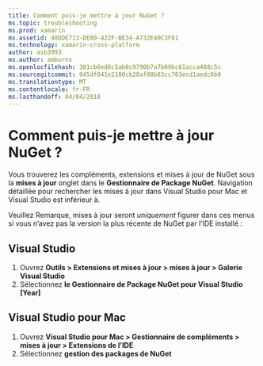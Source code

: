 ```yaml
---
title: Comment puis-je mettre à jour NuGet ?
ms.topic: troubleshooting
ms.prod: xamarin
ms.assetid: 40DDE713-DE80-422F-BE34-A732E40C3F81
ms.technology: xamarin-cross-platform
author: asb3993
ms.author: amburns
ms.openlocfilehash: 301cb6ed6c5ab0c9790b7a7b09bc61acca488c5c
ms.sourcegitcommit: 945df041e2180cb20af08b83cc703ecd1aedc6b0
ms.translationtype: MT
ms.contentlocale: fr-FR
ms.lasthandoff: 04/04/2018
---
```

# <a name="how-can-i-update-nuget"></a>Comment puis-je mettre à jour NuGet ?

Vous trouverez les compléments, extensions et mises à jour de NuGet sous la **mises à jour** onglet dans le **Gestionnaire de Package NuGet**. Navigation détaillée pour rechercher les mises à jour dans Visual Studio pour Mac et Visual Studio est inférieur à. 

Veuillez Remarque, mises à jour seront *uniquement* figurer dans ces menus si vous n’avez pas la version la plus récente de NuGet par l’IDE installé :

## <a name="visual-studio"></a>Visual Studio
1. Ouvrez **Outils > Extensions et mises à jour > mises à jour > Galerie Visual Studio**
2. Sélectionnez **le Gestionnaire de Package NuGet pour Visual Studio [Year]**

## <a name="visual-studio-for-mac"></a>Visual Studio pour Mac

1. Ouvrez **Visual Studio pour Mac > Gestionnaire de compléments > mises à jour > Extensions de l’IDE**
2. Sélectionnez **gestion des packages de NuGet**

